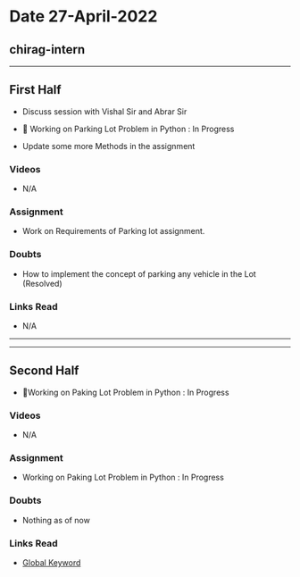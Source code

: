 # Date 27-April-2022

## chirag-intern

<hr>

## First Half

- Discuss session with Vishal Sir and Abrar Sir

- 🔄 Working on Parking Lot Problem in Python : In Progress

- Update some more Methods in the assignment

### Videos

- N/A

### Assignment

- Work on Requirements of Parking lot assignment.

### Doubts

- How to implement the concept of parking any vehicle in the Lot (Resolved)

### Links Read

- N/A

<hr>
<hr>

## Second Half

- 🔄Working on Paking Lot Problem in Python : In Progress

### Videos

- N/A

### Assignment

- Working on Paking Lot Problem in Python : In Progress

### Doubts

- Nothing as of now

### Links Read

- [Global Keyword](https://www.programiz.com/python-programming/global-keyword)
